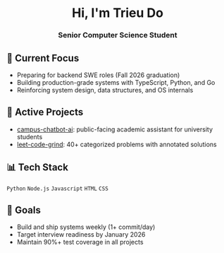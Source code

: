 <h1 align="center">Hi, I'm Trieu Do</h1>
<h3 align="center">Senior Computer Science Student</h3>

## 🔧 Current Focus
- Preparing for backend SWE roles (Fall 2026 graduation)
- Building production-grade systems with TypeScript, Python, and Go
- Reinforcing system design, data structures, and OS internals

## 🧠 Active Projects
- [campus-chatbot-ai](https://github.com/Tr-Do/chatbot): public-facing academic assistant for university students
- [leet-code-grind](https://github.com/Tr-Do/leetcode_practice): 40+ categorized problems with annotated solutions

## 📊 Tech Stack
`Python` `Node.js` `Javascript` `HTML` `CSS`

## 🎯 Goals
- Build and ship systems weekly (1+ commit/day)
- Target interview readiness by January 2026
- Maintain 90%+ test coverage in all projects

